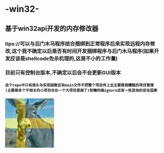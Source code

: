 # -win32-
基于win32api开发的内存修改器
---
###   tips://可以与后门木马程序结合捆绑到正常程序后来实现远程内存修改,这个我不确定以后是否有时间开发捆绑程序与后门木马程序(如果开发应该是shellcode免杀机理的,这是不小的工作量)<br>
###   目前只有控制台版本,不确定以后会不会更新GUI版本<br>
####   `这个repo中只有类头与实现函数还有main文件不把整个项目传上去主要是我糟糕的项目管理(主要是多个不相关的小项目合在一个大项目里面了)和懒的搞ignore还有一些其他的安全因素`<br>


[![mygithub](./MyGitPic.jpg)](https://github.com/hello00wolrd)
